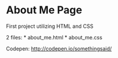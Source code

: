 About Me Page
=============
First project utilizing HTML and CSS

2 files:
    * about_me.html
    * about_me.css

Codepen: http://codepen.io/somethingsaid/
